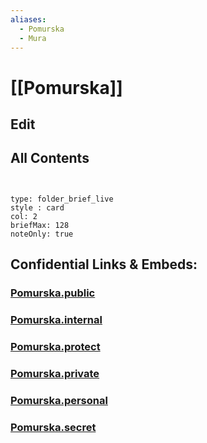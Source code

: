 ```yaml
---
aliases:
  - Pomurska
  - Mura
---
```

# [[Pomurska]] 

## Edit

## All Contents

```folderv
```

```folderv
```

```ccard
type: folder_brief_live
style : card
col: 2
briefMax: 128
noteOnly: true
```



## Confidential Links & Embeds: 

### [Pomurska.public](/_public/\Earth\Continent\Europe\Europe~Central\Slovenia\Regions~SloveniaPomurska.public.md) 

### [Pomurska.internal](/_internal/\Earth\Continent\Europe\Europe~Central\Slovenia\Regions~SloveniaPomurska.internal.md) 

### [Pomurska.protect](/_protect/\Earth\Continent\Europe\Europe~Central\Slovenia\Regions~SloveniaPomurska.protect.md) 

### [Pomurska.private](/_private/\Earth\Continent\Europe\Europe~Central\Slovenia\Regions~SloveniaPomurska.private.md) 

### [Pomurska.personal](/_personal/\Earth\Continent\Europe\Europe~Central\Slovenia\Regions~SloveniaPomurska.personal.md) 

### [Pomurska.secret](/_secret/\Earth\Continent\Europe\Europe~Central\Slovenia\Regions~SloveniaPomurska.secret.md)

